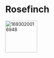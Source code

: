 # Rosefinch

<img width="100" alt="1693020016948" src="https://github.com/1261385937/Rosefinch/assets/19810905/424b5077-70da-4813-ab0b-5eea44e020eb">

